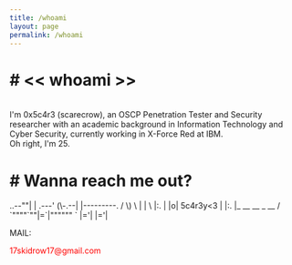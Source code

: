 ```yaml
---
title: /whoami
layout: page
permalink: /whoami
---
```

<h1><b># << whoami >></b></h1>
<br>
I'm 0x5c4r3 (scarecrow), an OSCP Penetration Tester and Security researcher with an academic background in Information Technology and Cyber Security, currently working in X-Force Red at IBM.<br/>Oh right, I'm 25.<br/>

<h1><b># Wanna reach me out?</b></h1>
<p>
       ..--""|
       | .---'
 (\-.--| |---------.
/ \) \ | |          \
|:.  | |o| 5c4r3y<3  |
|:.  |_ __  __ _  __ /
`""""`""|=`|""""""  `
        |='|
        |='|
</p>
<p>MAIL:</p> <div style="color:red;">17skidrow17@gmail.com</div>
